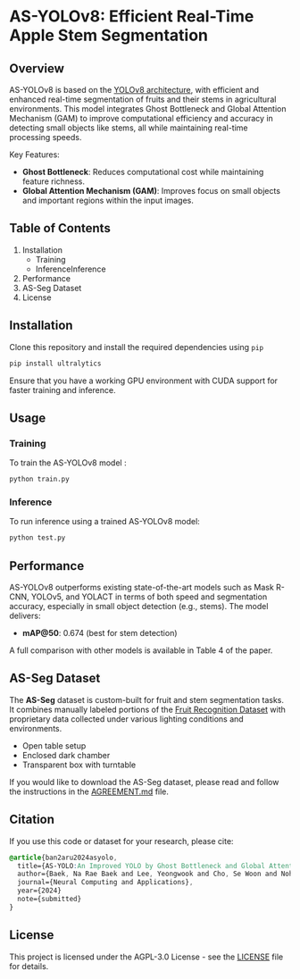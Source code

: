 # AS-YOLOv8: Efficient Real-Time Apple Stem Segmentation

## Overview

AS-YOLOv8 is based on the [YOLOv8 architecture](https://github.com/ultralytics/ultralytics), with efficient and enhanced real-time segmentation of fruits and their stems in agricultural environments. This model integrates Ghost Bottleneck and Global Attention Mechanism (GAM) to improve computational efficiency and accuracy in detecting small objects like stems, all while maintaining real-time processing speeds.

Key Features:

- **Ghost Bottleneck**: Reduces computational cost while maintaining feature richness.
- **Global Attention Mechanism (GAM)**: Improves focus on small objects and important regions within the input images.

## Table of Contents

1. Installation
    - Training
    - InferenceInference
3. Performance
4. AS-Seg Dataset
5. License

## Installation

Clone this repository and install the required dependencies using `pip`

```bash
pip install ultralytics
```

Ensure that you have a working GPU environment with CUDA support for faster training and inference.

## Usage

### Training

To train the AS-YOLOv8 model :

```python
python train.py 
```

### Inference

To run inference using a trained AS-YOLOv8 model:

```python
python test.py 
```

## Performance

AS-YOLOv8 outperforms existing state-of-the-art models such as Mask R-CNN, YOLOv5, and YOLACT in terms of both speed and segmentation accuracy, especially in small object detection (e.g., stems). The model delivers:

- **mAP@50**: 0.674 (best for stem detection)

A full comparison with other models is available in Table 4 of the paper.

## AS-Seg Dataset

The **AS-Seg** dataset is custom-built for fruit and stem segmentation tasks.  It combines manually labeled portions of the [Fruit Recognition Dataset](https://zenodo.org/records/1310165) with proprietary data collected under various lighting conditions and environments.

- Open table setup
- Enclosed dark chamber
- Transparent box with turntable

If you would like to download the AS-Seg dataset, please read and follow the instructions in the [AGREEMENT.md](./Agreement.md) file.

## Citation

If you use this code or dataset for your research, please cite:

```css
@article{ban2aru2024asyolo,
  title={AS-YOLO:An Improved YOLO by Ghost Bottleneck and Global Attention Mechanism for Apple Stem Segmentation},
  author={Baek, Na Rae Baek and Lee, Yeongwook and Cho, Se Woon and Noh, Dong-hee and Lee, Hea-Min},
  journal={Neural Computing and Applications},
  year={2024}
  note={submitted}
}

```

## License

This project is licensed under the AGPL-3.0 License - see the [LICENSE](./LICENSE) file for details.